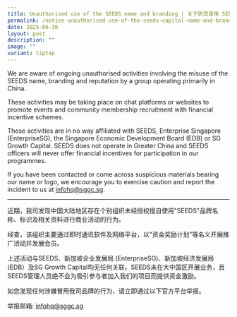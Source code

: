 ```yaml
---
title: Unauthorised use of the SEEDS name and branding | 关于防范冒用 SEEDS 品牌标识的严正声明
permalink: /notice-unauthorised-use-of-the-seeds-capital-name-and-branding/
date: 2025-06-30
layout: post
description: ""
image: ""
variant: tiptap
---
```

<p>We are aware of ongoing unauthorised activities involving the misuse of
the SEEDS name, branding and reputation by a group operating primarily
in China.</p>
<p></p>
<p>These activities may be taking place on chat platforms or websites to
promote events and community membership recruitment with financial incentive
schemes.</p>
<p></p>
<p>These activities are in no way affiliated with SEEDS, Enterprise Singapore
(EnterpriseSG), the Singapore Economic Development Board (EDB) or SG Growth
Capital. SEEDS does not operate in Greater China and SEEDS officers will
never offer financial incentives for participation in our programmes.</p>
<p></p>
<p>If you have been contacted or come across suspicious materials bearing
our name or logo, we encourage you to exercise caution and report the incident
to us at <a href="infohq@sggc.sg" rel="noopener noreferrer nofollow" target="_blank">infohq@sggc.sg</a>.</p>
<hr>
<p>近期，我司发现中国大陆地区存在个别组织未经授权擅自使用"SEEDS"品牌名称、标识及相关资料进行商业活动的行为。</p>
<p>经查，该组织主要通过即时通讯软件及网络平台，以"资金奖励计划"等名义开展推广活动并发展会员。</p>
<p>上述活动与SEEDS、新加坡企业发展局 (EnterpriseSG)、新加坡经济发展局 (EDB）及SG Growth Capital均无任何关联。SEEDS未在大中国区开展业务，且SEEDS管理人员绝不会为吸引参与者加入我们的项目而提供资金激励。</p>
<p>如您发现任何涉嫌冒用我司品牌的行为，请立即通过以下官方平台举报。</p>
<p>举报邮箱: <a href="infohq@sggc.sg" rel="noopener nofollow" target="_blank">infohq@sggc.sg</a>
</p>